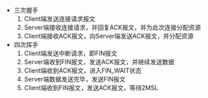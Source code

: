 * 三次握手  
    1. Client端发送连接请求报文  
    2. Server端接收连接请求，并回复ACK报文，并为此次连接分配资源  
    3. Client端接收ACK报文，向Server端发送ACK报文，并分配资源  
* 四次挥手  
    1. Client端发送中断请求，即FIN报文  
    2. Server端收到FIN报文，发送ACK报文，并继续发送数据  
    3. Client端收到ACK报文，进入FIN_WAIT状态  
    4. Server端数据发送完毕，发送FIN报文  
    5. Client端收到FIN报文，发送ACK报文，等待2MSL